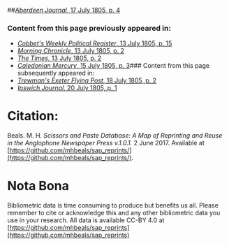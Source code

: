 ##[*Aberdeen Journal*, 17 July 1805, p. 4](https://mhbeals.github.io/sap_html/Aberdeen-Journal/Aberdeen-Journal-17-July-1805-p-4)

### Content from this page previously appeared in:
+ [*Cobbet's Weekly Political Register*, 13 July 1805, p. 15](https://mhbeals.github.io/sap_html/Cobbet's-Weekly-Political-Register/Cobbet's-Weekly-Political-Register-13-July-1805-p-15)
+ [*Morning Chronicle*, 13 July 1805, p. 2](https://mhbeals.github.io/sap_html/Morning-Chronicle/Morning-Chronicle-13-July-1805-p-2)
+ [*The Times*, 13 July 1805, p. 2](https://mhbeals.github.io/sap_html/The-Times/The-Times-13-July-1805-p-2)
+ [*Caledonian Mercury*, 15 July 1805, p. 3](https://mhbeals.github.io/sap_html/Caledonian-Mercury/Caledonian-Mercury-15-July-1805-p-3)### Content from this page subsequently appeared in:
+ [*Trewman's Exeter Flying Post*, 18 July 1805, p. 2](https://mhbeals.github.io/sap_html/Trewman's-Exeter-Flying-Post/Trewman's-Exeter-Flying-Post-18-July-1805-p-2)
+ [*Ipswich Journal*, 20 July 1805, p. 1](https://mhbeals.github.io/sap_html/Ipswich-Journal/Ipswich-Journal-20-July-1805-p-1)
                    
# Citation: 

Beals. M. H. *Scissors and Paste Database: A Map of Reprinting and Reuse in the Anglophone Newspaper Press v.1.0.1.* 2 June 2017. Available at [https://github.com/mhbeals/sap_reprints/](https://github.com/mhbeals/sap_reprints/). 
                    
# Nota Bona

Bibliometric data is time consuming to produce but benefits us all. Please remember to cite or acknowledge this and any other bibliometric data you use in your research. All data is available CC-BY 4.0 at [https://github.com/mhbeals/sap_reprints](https://github.com/mhbeals/sap_reprints)